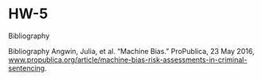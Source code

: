# HW-5

Bibliography

Bibliography
Angwin, Julia, et al. “Machine Bias.” ProPublica, 23 May 2016,
www.propublica.org/article/machine-bias-risk-assessments-in-criminal-sentencing. 
